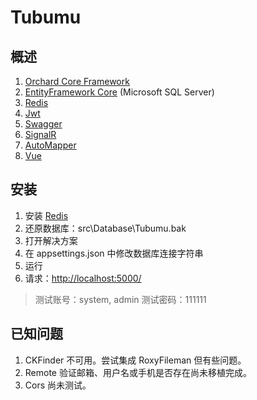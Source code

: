 # Tubumu

## 概述

1. [Orchard Core Framework](https://orchardcore.readthedocs.io/en/latest/)
2. [EntityFramework Core](https://docs.microsoft.com/en-us/ef/core/) (Microsoft SQL Server)
3. [Redis](https://github.com/MicrosoftArchive/redis/releases)
4. [Jwt](https://jwt.io/)
5. [Swagger](https://swagger.io/)
6. [SignalR](https://docs.microsoft.com/zh-cn/aspnet/core/signalr/introduction?view=aspnetcore-2.2)
7. [AutoMapper](http://automapper.org/)
8. [Vue](https://cn.vuejs.org/)

## 安装

1. 安装 [Redis](https://github.com/MicrosoftArchive/redis/releases)
2. 还原数据库：src\Database\Tubumu.bak
3. 打开解决方案
4. 在 appsettings.json 中修改数据库连接字符串
5. 运行
6. 请求：<http://localhost:5000/>

> 测试账号：system, admin
> 测试密码：111111

## 已知问题

1. CKFinder 不可用。尝试集成 RoxyFileman 但有些问题。
2. Remote 验证邮箱、用户名或手机是否存在尚未移植完成。
3. Cors 尚未测试。